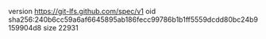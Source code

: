 version https://git-lfs.github.com/spec/v1
oid sha256:240b6cc59a6af6645895ab186fecc99786b1b1ff5559dcdd80bc24b9159904d8
size 22931
